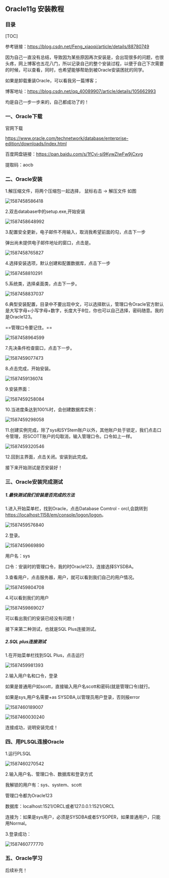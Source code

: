 ## Oracle11g 安装教程

### 目录

[TOC]

参考链接：https://blog.csdn.net/Feng_xiaoqi/article/details/88780749

因为自己一直没有总结，导致因为某些原因再次安装是，会出现很多的问题，也很头疼，网上博客也五花八门，所以记录自己的整个安装过程，以便于自己下次需要的时候，可以查看，同时，也希望能够帮助到被Oracle安装困扰的同学。

如果是卸载重装Oracle，可以看我另一篇博客；

博客地址：<https://blog.csdn.net/qq_40089907/article/details/105662993>

均是自己一步一步来的，自己都成功了的！

### 一、Oracle下载

官网下载

https://www.oracle.com/technetwork/database/enterprise-edition/downloads/index.html

百度网盘链接：https://pan.baidu.com/s/1fCyi-si9KywZIwFw9jCxvg

提取码：aocb

### 二、Oracle安装

1.解压缩文件，将两个压缩包一起选择， 鼠标右击 ->  解压文件 如图

![1587458586418](C:\Users\dell\AppData\Roaming\Typora\typora-user-images\1587458586418.png)

2.双击database中的setup.exe,开始安装

![1587458648992](C:\Users\dell\AppData\Roaming\Typora\typora-user-images\1587458648992.png)

3.配置安全更新，电子邮件不用输入，取消我希望前面的勾，点击下一步

弹出尚未提供电子邮件地址的窗口，点击是。

![1587458765827](C:\Users\dell\AppData\Roaming\Typora\typora-user-images\1587458765827.png)

4.选择安装选项，默认创建和配置数据库，点击下一步

![1587458810291](C:\Users\dell\AppData\Roaming\Typora\typora-user-images\1587458810291.png)

5.系统类，选择桌面类，点击下一步。

![1587458837037](C:\Users\dell\AppData\Roaming\Typora\typora-user-images\1587458837037.png)

6.典型安装配置，目录中不要出现中文，可以选择默认，管理口令Oracle官方默认是大写字母+小写字母+数字，长度大于8位，你也可以自己选择，密码随意。我的是Oracle123。

==管理口令要记住。==

![1587458964599](C:\Users\dell\AppData\Roaming\Typora\typora-user-images\1587458964599.png)

7.先决条件检查窗口，点击下一步。

![1587459077473](C:\Users\dell\AppData\Roaming\Typora\typora-user-images\1587459077473.png)

8.点击完成，开始安装。

![1587459136074](C:\Users\dell\AppData\Roaming\Typora\typora-user-images\1587459136074.png)

9.安装界面：

![1587459258084](C:\Users\dell\AppData\Roaming\Typora\typora-user-images\1587459258084.png)

10.当进度条达到100%时，会创建数据库实例：

![1587459298058](C:\Users\dell\AppData\Roaming\Typora\typora-user-images\1587459298058.png)

11.创建实例完成，除了sys和SYStem账户以外，其他账户处于锁定，我们点击口令管理，将SCOTT账户的勾取消，输入管理口令。口令如上一样。

![1587459320546](C:\Users\dell\AppData\Roaming\Typora\typora-user-images\1587459320546.png)

12.回到主界面，点击关闭。安装到此完成。

接下来开始测试是否安装好！

### 三、Oracle安装完成测试

##### 1.最快测试我们安装是否完成的方法

1.进入开始菜单栏，找到Oracle，点击Database Comtrol - orcl,会跳转到<https://localhost:1158/em/console/logon/logon>。

![1587459576840](C:\Users\dell\AppData\Roaming\Typora\typora-user-images\1587459576840.png)

2.登录。

![1587459669890](C:\Users\dell\AppData\Roaming\Typora\typora-user-images\1587459669890.png)

用户名：sys  

口令：安装时的管理口令，我的时Oracle123，连接选择SYSDBA。

3.查看用户，点击服务器，用户，就可以看到我们自己的用户情况。

![1587459804708](C:\Users\dell\AppData\Roaming\Typora\typora-user-images\1587459804708.png)

4.可以看到我们的用户

![1587459869027](C:\Users\dell\AppData\Roaming\Typora\typora-user-images\1587459869027.png)

可以看出我们的安装已经没有问题！

接下来第二种测试，也就是SQL Plus连接测试。

##### 2.SQL plus连接测试

1.在开始菜单栏找到SQL Plus，点击运行

![1587459981393](C:\Users\dell\AppData\Roaming\Typora\typora-user-images\1587459981393.png)

2.输入用户名和口令，登录

如果是普通用户如scott，直接输入用户名scott和密码(就是管理口令)就行。

如果是sys,用户名需要+as SYSDBA,以管理员用户登录，否则报error

![1587460189007](C:\Users\dell\AppData\Roaming\Typora\typora-user-images\1587460189007.png)

![1587460030240](C:\Users\dell\AppData\Roaming\Typora\typora-user-images\1587460030240.png)

连接成功，说明安装完成！

### 四、用PLSQL连接Oracle

1.运行PLSQL

![1587460270542](C:\Users\dell\AppData\Roaming\Typora\typora-user-images\1587460270542.png)

2.输入用户名、管理口令、数据库和登录方式

我解锁的用户有：sys、system、scott

管理口令都为Oracle123

数据库：localhost:1521/ORCL或者127.0.0.1:1521/ORCL

连接为：如果是sys用户，必须是SYSDBA或者SYSOPER，如果普通用户，只能用Normal。

3.登录成功：

![1587460777770](C:\Users\dell\AppData\Roaming\Typora\typora-user-images\1587460777770.png)

### 五、Oracle学习

后续补充！